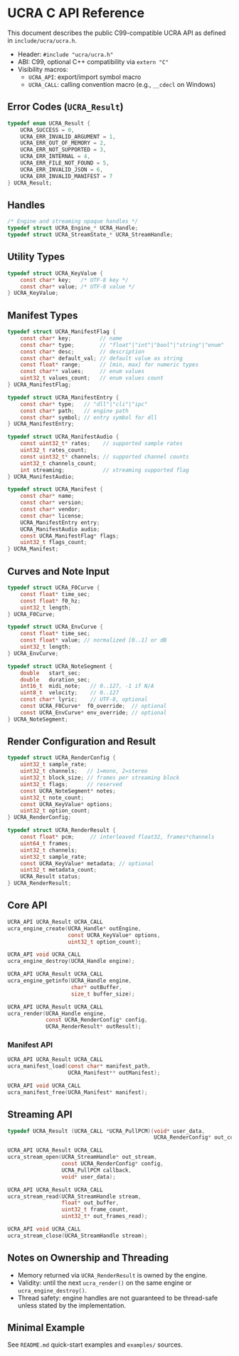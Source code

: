 # UCRA C API Reference

This document describes the public C99-compatible UCRA API as defined in `include/ucra/ucra.h`.

- Header: `#include "ucra/ucra.h"`
- ABI: C99, optional C++ compatibility via `extern "C"`
- Visibility macros:
  - `UCRA_API`: export/import symbol macro
  - `UCRA_CALL`: calling convention macro (e.g., `__cdecl` on Windows)

## Error Codes (`UCRA_Result`)

```c
typedef enum UCRA_Result {
    UCRA_SUCCESS = 0,
    UCRA_ERR_INVALID_ARGUMENT = 1,
    UCRA_ERR_OUT_OF_MEMORY = 2,
    UCRA_ERR_NOT_SUPPORTED = 3,
    UCRA_ERR_INTERNAL = 4,
    UCRA_ERR_FILE_NOT_FOUND = 5,
    UCRA_ERR_INVALID_JSON = 6,
    UCRA_ERR_INVALID_MANIFEST = 7
} UCRA_Result;
```

## Handles

```c
/* Engine and streaming opaque handles */
typedef struct UCRA_Engine_* UCRA_Handle;
typedef struct UCRA_StreamState_* UCRA_StreamHandle;
```

## Utility Types

```c
typedef struct UCRA_KeyValue {
    const char* key;   /* UTF-8 key */
    const char* value; /* UTF-8 value */
} UCRA_KeyValue;
```

## Manifest Types

```c
typedef struct UCRA_ManifestFlag {
    const char* key;         // name
    const char* type;        // "float"|"int"|"bool"|"string"|"enum"
    const char* desc;        // description
    const char* default_val; // default value as string
    const float* range;      // [min, max] for numeric types
    const char** values;     // enum values
    uint32_t values_count;   // enum values count
} UCRA_ManifestFlag;

typedef struct UCRA_ManifestEntry {
    const char* type;   // "dll"|"cli"|"ipc"
    const char* path;   // engine path
    const char* symbol; // entry symbol for dll
} UCRA_ManifestEntry;

typedef struct UCRA_ManifestAudio {
    const uint32_t* rates;    // supported sample rates
    uint32_t rates_count;
    const uint32_t* channels; // supported channel counts
    uint32_t channels_count;
    int streaming;            // streaming supported flag
} UCRA_ManifestAudio;

typedef struct UCRA_Manifest {
    const char* name;
    const char* version;
    const char* vendor;
    const char* license;
    UCRA_ManifestEntry entry;
    UCRA_ManifestAudio audio;
    const UCRA_ManifestFlag* flags;
    uint32_t flags_count;
} UCRA_Manifest;
```

## Curves and Note Input

```c
typedef struct UCRA_F0Curve {
    const float* time_sec;
    const float* f0_hz;
    uint32_t length;
} UCRA_F0Curve;

typedef struct UCRA_EnvCurve {
    const float* time_sec;
    const float* value; // normalized [0..1] or dB
    uint32_t length;
} UCRA_EnvCurve;

typedef struct UCRA_NoteSegment {
    double   start_sec;
    double   duration_sec;
    int16_t  midi_note;   // 0..127, -1 if N/A
    uint8_t  velocity;    // 0..127
    const char* lyric;    // UTF-8, optional
    const UCRA_F0Curve*  f0_override;  // optional
    const UCRA_EnvCurve* env_override; // optional
} UCRA_NoteSegment;
```

## Render Configuration and Result

```c
typedef struct UCRA_RenderConfig {
    uint32_t sample_rate;
    uint32_t channels;   // 1=mono, 2=stereo
    uint32_t block_size; // frames per streaming block
    uint32_t flags;      // reserved
    const UCRA_NoteSegment* notes;
    uint32_t note_count;
    const UCRA_KeyValue* options;
    uint32_t option_count;
} UCRA_RenderConfig;

typedef struct UCRA_RenderResult {
    const float* pcm;     // interleaved float32, frames*channels
    uint64_t frames;
    uint32_t channels;
    uint32_t sample_rate;
    const UCRA_KeyValue* metadata; // optional
    uint32_t metadata_count;
    UCRA_Result status;
} UCRA_RenderResult;
```

## Core API

```c
UCRA_API UCRA_Result UCRA_CALL
ucra_engine_create(UCRA_Handle* outEngine,
                   const UCRA_KeyValue* options,
                   uint32_t option_count);

UCRA_API void UCRA_CALL
ucra_engine_destroy(UCRA_Handle engine);

UCRA_API UCRA_Result UCRA_CALL
ucra_engine_getinfo(UCRA_Handle engine,
                    char* outBuffer,
                    size_t buffer_size);

UCRA_API UCRA_Result UCRA_CALL
ucra_render(UCRA_Handle engine,
            const UCRA_RenderConfig* config,
            UCRA_RenderResult* outResult);
```

### Manifest API

```c
UCRA_API UCRA_Result UCRA_CALL
ucra_manifest_load(const char* manifest_path,
                   UCRA_Manifest** outManifest);

UCRA_API void UCRA_CALL
ucra_manifest_free(UCRA_Manifest* manifest);
```

## Streaming API

```c
typedef UCRA_Result (UCRA_CALL *UCRA_PullPCM)(void* user_data,
                                              UCRA_RenderConfig* out_config);

UCRA_API UCRA_Result UCRA_CALL
ucra_stream_open(UCRA_StreamHandle* out_stream,
                 const UCRA_RenderConfig* config,
                 UCRA_PullPCM callback,
                 void* user_data);

UCRA_API UCRA_Result UCRA_CALL
ucra_stream_read(UCRA_StreamHandle stream,
                 float* out_buffer,
                 uint32_t frame_count,
                 uint32_t* out_frames_read);

UCRA_API void UCRA_CALL
ucra_stream_close(UCRA_StreamHandle stream);
```

## Notes on Ownership and Threading

- Memory returned via `UCRA_RenderResult` is owned by the engine.
- Validity: until the next `ucra_render()` on the same engine or `ucra_engine_destroy()`.
- Thread safety: engine handles are not guaranteed to be thread-safe unless stated by the implementation.

## Minimal Example

See `README.md` quick-start examples and `examples/` sources.

